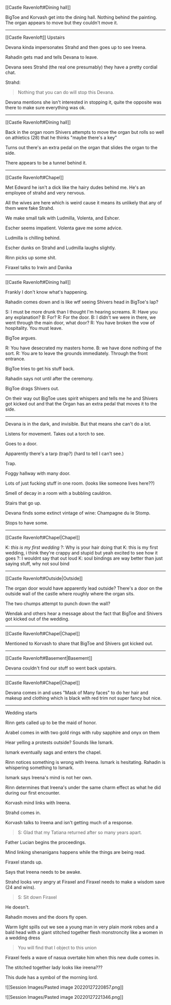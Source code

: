 [[Castle Ravenloft#Dining hall]]

BigToe and Korvash get into the dining hall.
Nothing behind the painting.
The organ appears to move but they couldn't move it.

---

[[Castle Ravenloft]] Upstairs

Devana kinda impersonates Strahd and then goes up to see Ireena.

Rahadin gets mad and tells Devana to leave.

Devana sees Strahd (the real one presumably) they have a pretty cordial chat.

Strahd: 
> Nothing that you can do will stop this Devana.

Devana mentions she isn't interested in stopping it, quite the opposite was there to make sure everything was ok.

---

[[Castle Ravenloft#Dining hall]]

Back in the organ room Shivers attempts to move the organ but rolls so well on athletics (28) that he thinks "maybe there's a key"

Turns out there's an extra pedal on the organ that slides the organ to the side.

There appears to be a tunnel behind it. 

---

[[Castle Ravenloft#Chapel]]

Met Edward he isn't a dick like the hairy dudes behind me. He's an employee of strahd and very nervous.

All the wives are here which is weird cause it means its unlikely that any of them were fake Strahd.

We make small talk with Ludmilla, Volenta, and Eshcer.

Escher seems impatient. Volenta gave me some advice.

Ludmilla is chilling behind.

Escher dunks on Strahd and Ludmilla laughs slightly.

Rinn picks up some shit. 

Firaxel talks to Irwin and Danika

---

[[Castle Ravenloft#Dining hall]]

Frankly I don't know what's happening.

Rahadin comes down and is like wtf seeing Shivers head in BigToe's lap?

S: I must be more drunk than I thought I'm hearing screams.
R: Have you any explanation?
B: For?
R: For the door.
B: I didn't we were in there, we went through the main door, what door?
R: You have broken the vow of hospitality. You must leave.

BigToe argues.

R: You have desecrated my masters home.
B: we have done nothing of the sort.
R: You are to leave the grounds immediately. Through the front entrance.

BigToe tries to get his stuff back.

Rahadin says not until after the ceremony.

BigToe drags Shivers out.

On their way out BigToe uses spirit whispers and tells me he and Shivers got kicked out and that the Organ has an extra pedal that moves it to the side.

---

Devana is in the dark, and invisible. But that means she can't do a lot.

Listens for movement. Takes out a torch to see.

Goes to a door. 

Apparently there's a tarp (trap?) (hard to tell I can't see.)

Trap.

Foggy hallway with many door.

Lots of just fucking stuff in one room. (looks like someone lives here??)

Smell of decay in a room with a bubbling cauldron.

Stairs that go up.

Devana finds some extinct vintage of wine: Champagne du le Stomp.

Stops to have some.

--- 

[[Castle Ravenloft#Chapel|Chapel]]

K: _this is my first wedding_
?: Why is your hair doing that
K: this is my first wedding, i think they're crappy and stupid but yeah excited to see how it goes
?: I wouldnt say that out loud
K: soul bindings are way better than just saying stuff, why not soul bind


---

[[Castle Ravenloft#Outside|Outside]]

The organ door would have apparently lead outside? There's a door on the outside wall of the castle where roughly where the organ sits.

The two chumps attempt to punch down the wall?

Wendak and others hear a message about the fact that BigToe and Shivers got kicked out of the wedding.

---

[[Castle Ravenloft#Chapel|Chapel]]

Mentioned to Korvash to share that BigToe and Shivers got kicked out.

---

[[Castle Ravenloft#Basement|Basement]]

Devana couldn't find our stuff so went back upstairs.

---

[[Castle Ravenloft#Chapel|Chapel]]

Devana comes in and uses "Mask of Many faces" to do her hair and makeup and clothing which is black with red trim not super fancy but nice.

---

Wedding starts

Rinn gets called up to be the maid of honor.

Arabel comes in with two gold rings with ruby sapphire and onyx on them

Hear yelling a protests outside? Sounds like Ismark.

Ismark eventually sags and enters the chapel.

Rinn notices something is wrong with Ireena. Ismark is hesitating. Rahadin is whispering something to Ismark.

Ismark says Ireena's mind is not her own.

Rinn determines that Ireena's under the same charm effect as what he did during our first encounter.

Korvash mind links with Ireena. 

Strahd comes in.

Korvash talks to Ireena and isn't getting much of a response.

> S: Glad that my Tatiana returned after so many years apart.

Father Lucian begins the proceedings.

Mind linking shenanigans happens while the things are being read. 

Firaxel stands up.

Says that Ireena needs to be awake.

Strahd looks very angry at Firaxel and Firaxel needs to make a wisdom save (24 and wins). 

>S: Sit down Firaxel

He doesn't.

Rahadin moves and the doors fly open.

Warm light spills out we see a young man in very plain monk robes and a bald head with a giant stitched together flesh monstroncity like a women in a wedding dress

> You will find that I object to this union

Firaxel feels a wave of nasua overtake him when this new dude comes in.

The stitched together lady looks like ireena???

This dude has a symbol of the morning lord.

![[Session Images/Pasted image 20220127220857.png]]


![[Session Images/Pasted image 20220127221346.png]]